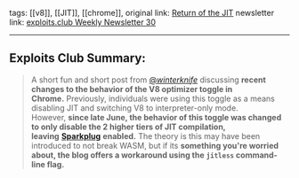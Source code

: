tags: [[v8]], [[JIT]], [[chrome]],
original link: [Return of the JIT](https://lampreylabs.com/posts/return-of-the-jit/?ref=blog.exploits.club)
newsletter link: [exploits.club Weekly Newsletter 30](https://blog.exploits.club/exploits-club-weekly-newsletter-30/)

---
## Exploits Club Summary:
> A short fun and short post from [@_winterknife_](https://x.com/_winterknife_?ref=blog.exploits.club) discussing **recent changes to the behavior of the V8 optimizer toggle in Chrome.** Previously, individuals were using this toggle as a means disabling JIT and switching V8 to interpreter-only mode. However, **since late June, the behavior of this toggle was changed to only disable the 2 higher tiers of JIT compilation, leaving** [**Sparkplug**](https://v8.dev/blog/sparkplug?ref=blog.exploits.club) **enabled.** The theory is this may have been introduced to not break WASM, but if its **something you're worried about, the blog offers a workaround using the `jitless` command-line flag.**
